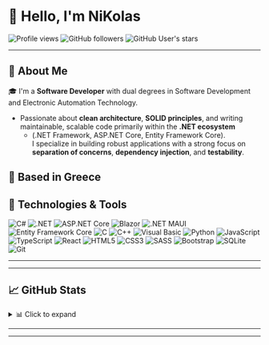 # 👋 Hello, I'm NiKolas

![Profile views](https://komarev.com/ghpvc/?username=Constadin&color=blue)
![GitHub followers](https://img.shields.io/github/followers/Constadin?label=Followers&style=social)
![GitHub User's stars](https://img.shields.io/github/stars/Constadin?affiliations=OWNER%2CCOLLABORATOR&style=social)

---

## 🚀 About Me

🎓 I'm a **Software Developer** with dual degrees in Software Development and Electronic Automation Technology.
- Passionate about **clean architecture**, **SOLID principles**, and writing maintainable, scalable code primarily within the **.NET ecosystem**
   - (.NET Framework, ASP.NET Core, Entity Framework Core).  
   I specialize in building robust applications with a strong focus on **separation of concerns**, **dependency injection**, and **testability**.


📍 Based in Greece  
---

## 🔧 Technologies & Tools

<p>
  <!-- Core Tech -->
  <img src="https://img.shields.io/badge/C%23-239120?style=for-the-badge&logo=csharp&logoColor=white" alt="C#"/>
  <img src="https://img.shields.io/badge/.NET-512BD4?style=for-the-badge&logo=dotnet&logoColor=white" alt=".NET"/>
  <img src="https://img.shields.io/badge/ASP.NET_Core-512BD4?style=for-the-badge&logo=dotnet&logoColor=white" alt="ASP.NET Core"/>
  <img src="https://img.shields.io/badge/Blazor-512BD4?style=for-the-badge&logo=blazor&logoColor=white" alt="Blazor"/>
  <img src="https://img.shields.io/badge/.NET_MAUI-512BD4?style=for-the-badge&logo=dotnet&logoColor=white" alt=".NET MAUI"/>
  <img src="https://img.shields.io/badge/Entity_Framework_Core-6DB33F?style=for-the-badge&logo=dotnet&logoColor=white" alt="Entity Framework Core"/>

  <!-- Languages -->
  <img src="https://img.shields.io/badge/C-00599C?style=for-the-badge&logo=c&logoColor=white" alt="C"/>
  <img src="https://img.shields.io/badge/C++-00599C?style=for-the-badge&logo=cplusplus&logoColor=white" alt="C++"/>
  <img src="https://img.shields.io/badge/Visual_Basic-008080?style=for-the-badge&logo=visualstudio&logoColor=white" alt="Visual Basic"/>
  <img src="https://img.shields.io/badge/Python-3776AB?style=for-the-badge&logo=python&logoColor=white" alt="Python"/>
  <img src="https://img.shields.io/badge/JavaScript-F7DF1E?style=for-the-badge&logo=javascript&logoColor=black" alt="JavaScript"/>
  <img src="https://img.shields.io/badge/TypeScript-3178C6?style=for-the-badge&logo=typescript&logoColor=white" alt="TypeScript"/>

  <!-- Web/UI -->
  <img src="https://img.shields.io/badge/React-61DAFB?style=for-the-badge&logo=react&logoColor=black" alt="React"/>
  <img src="https://img.shields.io/badge/HTML5-E34F26?style=for-the-badge&logo=html5&logoColor=white" alt="HTML5"/>
  <img src="https://img.shields.io/badge/CSS3-1572B6?style=for-the-badge&logo=css3&logoColor=white" alt="CSS3"/>
  <img src="https://img.shields.io/badge/SASS-CC6699?style=for-the-badge&logo=sass&logoColor=white" alt="SASS"/>
  <img src="https://img.shields.io/badge/Bootstrap-7952B3?style=for-the-badge&logo=bootstrap&logoColor=white" alt="Bootstrap"/>

  <!-- Tools -->
  <img src="https://img.shields.io/badge/SQLite-003B57?style=for-the-badge&logo=sqlite&logoColor=white" alt="SQLite"/>
  <img src="https://img.shields.io/badge/Git-F05032?style=for-the-badge&logo=git&logoColor=white" alt="Git"/>
</p>


---

---

## 📈 GitHub Stats

<details>
<summary>📊 Click to expand</summary>

![Constadin's GitHub stats](https://github-readme-stats.vercel.app/api?username=Constadin&show_icons=true&theme=radical&hide_title=true)

![Top Langs](https://github-readme-stats.vercel.app/api/top-langs/?username=Constadin&layout=compact&theme=radical)

</details>

---



---

